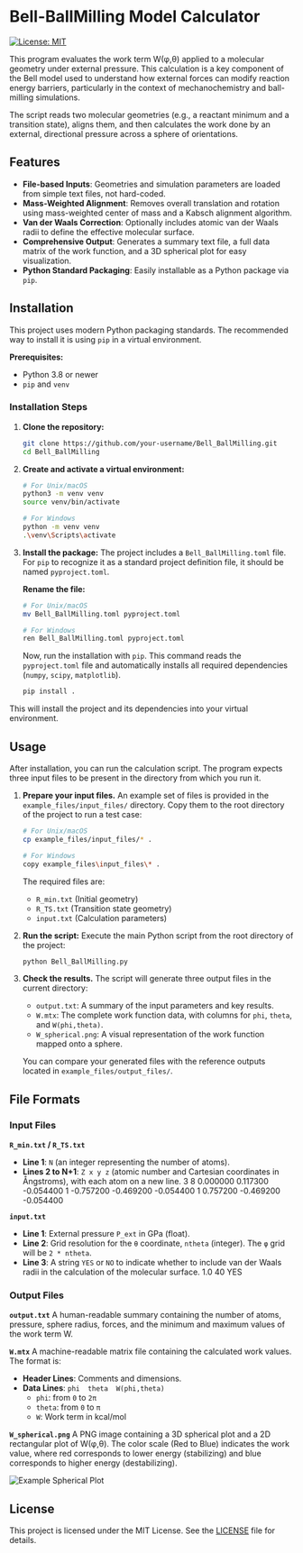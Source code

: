 # Bell-BallMilling Model Calculator

[![License: MIT](https://img.shields.io/badge/License-MIT-yellow.svg)](https://opensource.org/licenses/MIT)

This program evaluates the work term W(φ,θ) applied to a molecular geometry under external pressure. This calculation is a key component of the Bell model used to understand how external forces can modify reaction energy barriers, particularly in the context of mechanochemistry and ball-milling simulations.

The script reads two molecular geometries (e.g., a reactant minimum and a transition state), aligns them, and then calculates the work done by an external, directional pressure across a sphere of orientations.

## Features

- **File-based Inputs**: Geometries and simulation parameters are loaded from simple text files, not hard-coded.
- **Mass-Weighted Alignment**: Removes overall translation and rotation using mass-weighted center of mass and a Kabsch alignment algorithm.
- **Van der Waals Correction**: Optionally includes atomic van der Waals radii to define the effective molecular surface.
- **Comprehensive Output**: Generates a summary text file, a full data matrix of the work function, and a 3D spherical plot for easy visualization.
- **Python Standard Packaging**: Easily installable as a Python package via `pip`.

## Installation

This project uses modern Python packaging standards. The recommended way to install it is using `pip` in a virtual environment.

**Prerequisites:**
- Python 3.8 or newer
- `pip` and `venv`

### Installation Steps

1.  **Clone the repository:**
    ```bash
    git clone https://github.com/your-username/Bell_BallMilling.git
    cd Bell_BallMilling
    ```

2.  **Create and activate a virtual environment:**
    ```bash
    # For Unix/macOS
    python3 -m venv venv
    source venv/bin/activate

    # For Windows
    python -m venv venv
    .\venv\Scripts\activate
    ```

3.  **Install the package:**
    The project includes a `Bell_BallMilling.toml` file. For `pip` to recognize it as a standard project definition file, it should be named `pyproject.toml`.

    **Rename the file:**
    ```bash
    # For Unix/macOS
    mv Bell_BallMilling.toml pyproject.toml

    # For Windows
    ren Bell_BallMilling.toml pyproject.toml
    ```

    Now, run the installation with `pip`. This command reads the `pyproject.toml` file and automatically installs all required dependencies (`numpy`, `scipy`, `matplotlib`).

    ```bash
    pip install .
    ```

This will install the project and its dependencies into your virtual environment.

## Usage

After installation, you can run the calculation script. The program expects three input files to be present in the directory from which you run it.

1.  **Prepare your input files.**
    An example set of files is provided in the `example_files/input_files/` directory. Copy them to the root directory of the project to run a test case:

    ```bash
    # For Unix/macOS
    cp example_files/input_files/* .

    # For Windows
    copy example_files\input_files\* .
    ```

    The required files are:
    - `R_min.txt` (Initial geometry)
    - `R_TS.txt` (Transition state geometry)
    - `input.txt` (Calculation parameters)

2.  **Run the script:**
    Execute the main Python script from the root directory of the project:
    ```bash
    python Bell_BallMilling.py
    ```

3.  **Check the results.**
    The script will generate three output files in the current directory:
    - `output.txt`: A summary of the input parameters and key results.
    - `W.mtx`: The complete work function data, with columns for `phi`, `theta`, and `W(phi,theta)`.
    - `W_spherical.png`: A visual representation of the work function mapped onto a sphere.

    You can compare your generated files with the reference outputs located in `example_files/output_files/`.

## File Formats

### Input Files

**`R_min.txt` / `R_TS.txt`**
-   **Line 1**: `N` (an integer representing the number of atoms).
-   **Lines 2 to N+1**: `Z x y z` (atomic number and Cartesian coordinates in Ångstroms), with each atom on a new line.
3
8 0.000000 0.117300 -0.054400
1 -0.757200 -0.469200 -0.054400
1 0.757200 -0.469200 -0.054400

**`input.txt`**
-   **Line 1**: External pressure `P_ext` in GPa (float).
-   **Line 2**: Grid resolution for the `θ` coordinate, `ntheta` (integer). The `φ` grid will be `2 * ntheta`.
-   **Line 3**: A string `YES` or `NO` to indicate whether to include van der Waals radii in the calculation of the molecular surface.
1.0
40
YES
### Output Files

**`output.txt`**
A human-readable summary containing the number of atoms, pressure, sphere radius, forces, and the minimum and maximum values of the work term W.

**`W.mtx`**
A machine-readable matrix file containing the calculated work values. The format is:
- **Header Lines**: Comments and dimensions.
- **Data Lines**: `phi  theta  W(phi,theta)`
  - `phi`: from `0` to `2π`
  - `theta`: from `0` to `π`
  - `W`: Work term in kcal/mol

**`W_spherical.png`**
A PNG image containing a 3D spherical plot and a 2D rectangular plot of W(φ,θ). The color scale (Red to Blue) indicates the work value, where red corresponds to lower energy (stabilizing) and blue corresponds to higher energy (destabilizing).

![Example Spherical Plot](example_files/output_files/W_spherical.png)

## License

This project is licensed under the MIT License. See the [LICENSE](LICENSE) file for details.
    
